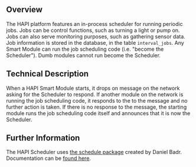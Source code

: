 ## Overview
The HAPI platform features an in-process scheduler for running periodic jobs. Jobs can be control functions, such as turning a light or pump on. Jobs can also serve monitoring purposes, such as gathering sensor data. Job information is stored in the database, in the table `interval_jobs`. Any Smart Module can run the job scheduling code (i.e. "become the Scheduler"). Dumb modules cannot run become the Scheduler.

## Technical Description
When a HAPI Smart Module starts, it drops on message on the network asking for the Scheduler to respond. If another module on the network is running the job scheduling code, it responds to the to the message and no further action is taken. If there is no response to the message, the starting module runs the job scheduling code itself and announces that it is now the Scheduler. 

## Further Information
The HAPI Scheduler uses [the schedule package](https://pypi.python.org/pypi/schedule) created by Daniel Badr. Documentation can be [found here](https://schedule.readthedocs.io/en/stable/).